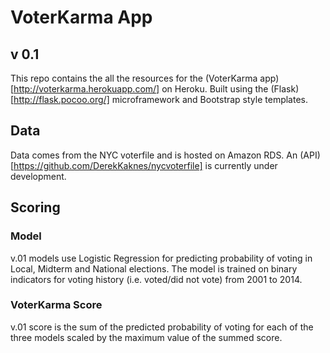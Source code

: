 # VoterKarma App
## v 0.1

This repo contains the all the resources for the (VoterKarma app)[http://voterkarma.herokuapp.com/] on Heroku.  Built using the (Flask)[http://flask.pocoo.org/] microframework and Bootstrap style templates.

## Data
Data comes from the NYC voterfile and is hosted on Amazon RDS.  An (API)[https://github.com/DerekKaknes/nycvoterfile] is currently under development.

## Scoring
### Model
v.01 models use Logistic Regression for predicting probability of voting in Local, Midterm and National elections.  The model is trained on binary indicators for voting history (i.e. voted/did not vote) from 2001 to 2014.

### VoterKarma Score
v.01 score is the sum of the predicted probability of voting for each of the three models scaled by the maximum value of the summed score.